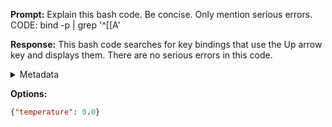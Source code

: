 **Prompt:**
Explain this bash code. Be concise. Only mention serious errors.
    CODE:
     bind -p | grep '\^[[A'

**Response:**
This bash code searches for key bindings that use the Up arrow key and displays them. There are no serious errors in this code.

<details><summary>Metadata</summary>

- Duration: 1355 ms
- Datetime: 2023-12-29T14:56:14.141954
- Model: gpt-3.5-turbo-0613

</details>

**Options:**
```json
{"temperature": 0.0}
```

